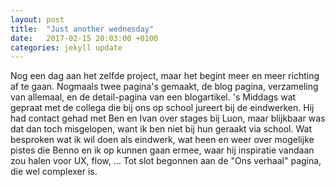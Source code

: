 ```yaml
---
layout: post
title:  "Just another wednesday"
date:   2017-02-15 20:03:00 +0100
categories: jekyll update
---
```

Nog een dag aan het zelfde project, maar het begint meer en meer richting af te gaan. Nogmaals twee pagina's gemaakt, de blog pagina, verzameling van allemaal, en de detail-pagina van een blogartikel.
's Middags wat gepraat met de collega die bij ons op school jureert bij de eindwerken. Hij had contact gehad met Ben en Ivan over stages bij Luon, maar blijkbaar was dat dan toch misgelopen,
want ik ben niet bij hun geraakt via school. Wat besproken wat ik wil doen als eindwerk, wat heen en weer over mogelijke pistes die Benno en ik op kunnen gaan ermee, waar hij inspiratie vandaan zou halen voor UX, flow, ...
Tot slot begonnen aan de "Ons verhaal" pagina, die wel complexer is.
